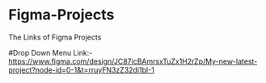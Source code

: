 # Figma-Projects
The Links of Figma Projects

#Drop Down Menu
Link:- https://www.figma.com/design/JC87icBAmrsxTuZx1H2rZp/My-new-latest-project?node-id=0-1&t=rruyFN3zZ32di1bI-1
